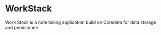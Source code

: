 # WorkStack

Work Stack is a note taking application build on Coredata for data storage and persistance
